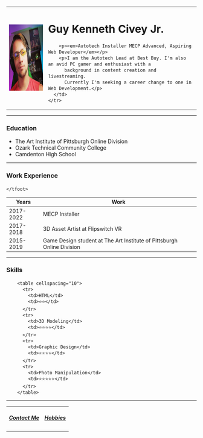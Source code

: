 <!DOCTYPE html>
<html lang="en" dir="ltr">

<head>
  <meta charset="utf-8">
  <title>Guy's Personal Site</title>
</head>

<body>
  <table cellspacing="20">
    <tr>
      <td><img src="Images/ME.jpg" alt="Guy Civey Content Creator" width="175" height="175"></td>
      <td>
        <h1>Guy Kenneth Civey Jr.</h1>

        <p><em>Autotech Installer MECP Advanced, Aspiring Web Developer</em></p>
        <p>I am the Autotech Lead at Best Buy. I'm also an avid PC gamer and enthusiast with a
          background in content creation and livestreaming.
          Currently I'm seeking a career change to one in Web Development.</p>
      </td>
    </tr>
  </table>


  <hr />
  <h3><strong>Education</strong></h3>
  <ul>
    <li>The Art Institute of Pittsburgh Online Division</li>
    <li>Ozark Technical Community College</li>
    <li>Camdenton High School</li>
  </ul>

  <hr>
  <h3><strong>Work Experience</strong></h3>
  <table cellspacing="10">
    <thead>
      <tr>
        <th>Years</th>
        <th>Work</th>
      </tr>
    </thead>
    <tbody>
      <tr>
        <td>2017-2022</td>
        <td>MECP Installer</td>
      </tr>
      <tr>
        <td>2017-2018</td>
        <td>3D Asset Artist at Flipswitch VR</td>
      </tr>
      <tr>
        <td>2015-2019</td>
        <td>Game Design student at The Art Institute of Pittsburgh Online Division</td>
      </tr>
    </tbody>
    <tfoot>

    </tfoot>

  </table>
  <hr>
  <h3><strong>Skills</strong></h3>

        <table cellspacing="10">
          <tr>
            <td>HTML</td>
            <td>⭐⭐</td>
          </tr>
          <tr>
            <td>3D Modeling</td>
            <td>⭐⭐⭐⭐</td>
          </tr>
          <tr>
            <td>Graphic Design</td>
            <td>⭐⭐⭐⭐</td>
          </tr>
          <tr>
            <td>Photo Manipulation</td>
            <td>⭐⭐⭐⭐⭐</td>
          </tr>
        </table>



  <hr>
  <table cellspacing="10">
    <tr>
      <td>
        <h5><a href="contact-me.html">Contact Me</a></h5>
      </td>
      <td>
        <h5><a href="hobbies.html">Hobbies</a></h5>
      </td>
    </tr>

  </table>



</body>

</html>
